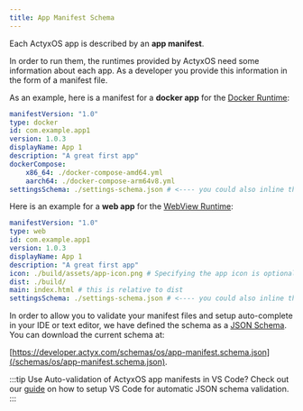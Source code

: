 ```yaml
---
title: App Manifest Schema
---
```


Each ActyxOS app is described by an **app manifest**.

In order to run them, the runtimes provided by ActyxOS need some information about each app. As a developer you provide this information in the form of a manifest file.

As an example, here is a manifest for a **docker app** for the [Docker Runtime](/docs/os/advanced-guides/actyxos-on-docker):

```yaml
manifestVersion: "1.0"
type: docker
id: com.example.app1
version: 1.0.3
displayName: App 1
description: "A great first app"
dockerCompose: 
    x86_64: ./docker-compose-amd64.yml
    aarch64: ./docker-compose-arm64v8.yml
settingsSchema: ./settings-schema.json # <---- you could also inline the settings schema
```

Here is an example for a **web app** for the [WebView Runtime](/docs/os/advanced-guides/app-runtimes):

```yaml
manifestVersion: "1.0"
type: web
id: com.example.app1
version: 1.0.3
displayName: App 1
description: "A great first app"
icon: ./build/assets/app-icon.png # Specifying the app icon is optional. If you don't specify an icon for your app, ActyxOS will automatically use a default icon.
dist: ./build/
main: index.html # this is relative to dist
settingsSchema: ./settings-schema.json # <---- you could also inline the settings schema
```


In order to allow you to validate your manifest files and setup auto-complete in your IDE or text editor, we have defined the schema as a [JSON Schema](https://json-schema.org/). You can download the current schema at:

[https://developer.actyx.com/schemas/os/app-manifest.schema.json](/schemas/os/app-manifest.schema.json).

:::tip Use Auto-validation of ActyxOS app manifests in VS Code?
Check out our [guide](/docs/os/advanced-guides/using-vscode-for-schema-validation.md) on how to setup VS Code for automatic JSON schema validation.
:::

